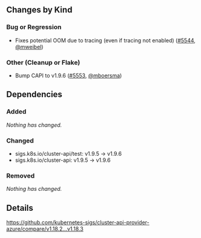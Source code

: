## Changes by Kind

### Bug or Regression

- Fixes potential OOM due to tracing (even if tracing not enabled) ([#5544](https://github.com/kubernetes-sigs/cluster-api-provider-azure/pull/5544), [@mweibel](https://github.com/mweibel))

### Other (Cleanup or Flake)

- Bump CAPI to v1.9.6 ([#5553](https://github.com/kubernetes-sigs/cluster-api-provider-azure/pull/5553), [@mboersma](https://github.com/mboersma))

## Dependencies

### Added
_Nothing has changed._

### Changed
- sigs.k8s.io/cluster-api/test: v1.9.5 → v1.9.6
- sigs.k8s.io/cluster-api: v1.9.5 → v1.9.6

### Removed
_Nothing has changed._

## Details
<!-- markdown-link-check-disable-next-line -->
https://github.com/kubernetes-sigs/cluster-api-provider-azure/compare/v1.18.2...v1.18.3
